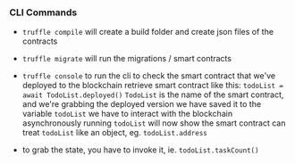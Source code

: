 ### CLI Commands

- `truffle compile` will create a build folder and create json files of the contracts

- `truffle migrate` will run the migrations / smart contracts

- `truffle console` to run the cli to check the smart contract that we've deployed to the blockchain
  retrieve smart contract like this:
  `todoList = await TodoList.deployed()`
  `TodoList` is the name of the smart contract, and we're grabbing the deployed version
  we have saved it to the variable `todoList`
  we have to interact with the blockchain asynchronously
  running `todoList` will now show the smart contract
  can treat `todoList` like an object, eg. `todoList.address`

- to grab the state, you have to invoke it, ie. `todoList.taskCount()`
